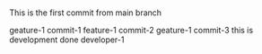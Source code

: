 ###
This is the first commit from main branch

geature-1 commit-1
feature-1 commit-2
geature-1 commit-3
this is development done developer-1